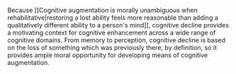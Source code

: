 ---
---

Because [[Cognitive augmentation is morally unambiguous when rehabilitative|restoring a lost ability feels more reasonable than adding a qualitatively different ability to a person's mind]], cognitive decline provides a motivating context for cognitive enhancement across a wide range of cognitive domains. From memory to perception, cognitive decline is based on the loss of something which was previously there, by definition, so it provides ample moral opportunity for developing means of cognitive augmentation.